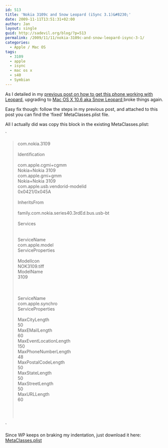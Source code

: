 ```yaml
---
id: 513
title: 'Nokia 3109c and Snow Leopard (iSync 3.1)&#8230;'
date: 2009-11-11T13:51:31+02:00
author: Jan
layout: single
guid: http://sadevil.org/blog/?p=513
permalink: /2009/11/11/nokia-3109c-and-snow-leopard-isync-3-1/
categories:
  - Apple / Mac OS
tags:
  - 3109
  - apple
  - isync
  - mac os x
  - s40
  - Symbian
---
```

As I detailed in my <a href="https://kcore.org/2008/06/26/nokia-3109c-symbian-s40-and-isync/" target="_blank">previous post on how to get this phone working with Leopard</a>, upgrading to <a href="http://en.wikipedia.org/wiki/Mac_OS_X_Snow_Leopard" target="_blank">Mac OS X 10.6 aka Snow Leopard </a> broke things again.

Easy fix though: follow the steps in my previous post, and attached to this post you can find the &#8216;fixed&#8217; MetaClasses.plist file.

All I actually did was copy this block in the existing MetaClasses.plist:

`</p>
<blockquote><p>
<key>com.nokia.3109</key><br />
<dict><br />
        <key>Identification</key><br />
        <dict><br />
                <key>com.apple.cgmi+cgmm</key><br />
                <string>Nokia+Nokia 3109</string><br />
                <key>com.apple.gmi+gmm</key><br />
                <string>Nokia+Nokia 3109</string><br />
                <key>com.apple.usb.vendorid-modelid</key><br />
                <string>0x0421/0x045A</string><br />
        </dict><br />
        <key>InheritsFrom</key><br />
        <array><br />
                <string>family.com.nokia.series40.3rdEd.bus.usb-bt</string><br />
        </array><br />
        <key>Services</key><br />
        <array><br />
                <dict><br />
                        <key>ServiceName</key><br />
                        <string>com.apple.model</string><br />
                        <key>ServiceProperties</key><br />
                        <dict><br />
                                <key>ModelIcon</key><br />
                                <string>NOK3109.tiff</string><br />
                                <key>ModelName</key><br />
                                <string>3109</string><br />
                        </dict><br />
                </dict><br />
                <dict><br />
                        <key>ServiceName</key><br />
                        <string>com.apple.synchro</string><br />
                        <key>ServiceProperties</key><br />
                        <dict><br />
                                <key>MaxCityLength</key><br />
                                <integer>50</integer><br />
                                <key>MaxEMailLength</key><br />
                                <integer>60</integer><br />
                                <key>MaxEventLocationLength</key><br />
                                <integer>150</integer><br />
                                <key>MaxPhoneNumberLength</key><br />
                                <integer>48</integer><br />
                                <key>MaxPostalCodeLength</key><br />
                                <integer>50</integer><br />
                                <key>MaxStateLength</key><br />
                                <integer>50</integer><br />
                                <key>MaxStreetLength</key><br />
                                <integer>50</integer><br />
                                <key>MaxURLLength</key><br />
                                <integer>60</integer><br />
                        </dict><br />
                </dict><br />
        </array><br />
</dict>
</p></blockquote>
<p>`

Since WP keeps on braking my indentation, just download it here: [MetaClasses.plist](https://kcore.org/wp-content/uploads/2009/11/MetaClasses.plist)